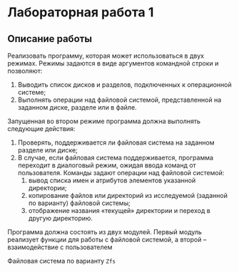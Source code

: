 # Лабораторная работа 1

## Описание работы
Реализовать программу, которая может использоваться в двух режимах. Режимы задаются в виде аргументов командной строки и позволяют:
  1. Выводить список дисков и разделов, подключенных к операционной системе;
  2. Выполнять операции над файловой системой, представленной на заданном диске, разделе или в файле.

Запущенная во втором режиме программа должна выполнять следующие действия:
  1. Проверять, поддерживается ли файловая система на заданном разделе или диске;
  2. В случае, если файловая система поддерживается, программа переходит в диалоговый режим, ожидая ввода команд от пользователя. Команды задают операции над файловой системой:
      1. вывод списка имен и атрибутов элементов указанной директории;
      2. копирование файлов или директорий из исследуемой (заданной по варианту) файловой системы;
      3. отображение названия «текущей» директории и переход в другую директорию.

Программа должна состоять из двух модулей. Первый модуль реализует функции для работы с
файловой системой, а второй – взаимодействие с пользователем

Файловая система по варианту `Zfs`
